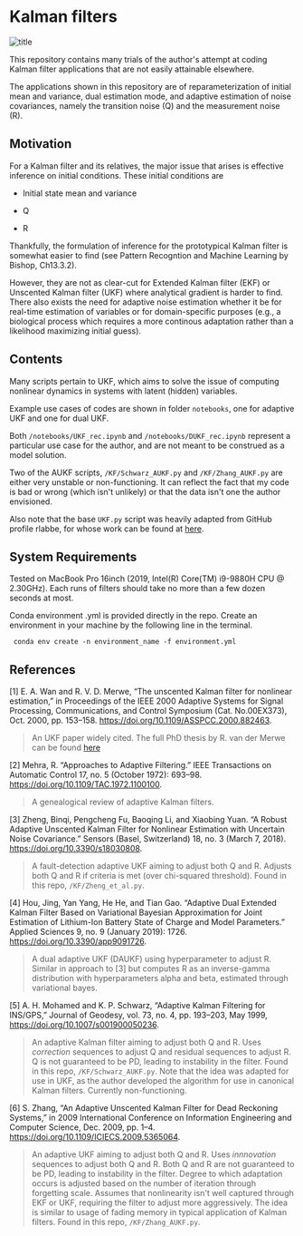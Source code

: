 # Kalman filters

![title](https://user-images.githubusercontent.com/35414366/132179092-39c96572-5c0e-4b02-85a3-2fe71d394dd8.png)


This repository contains many trials of the author's attempt at coding Kalman filter applications that are not easily attainable elsewhere.

The applications shown in this repository are of reparameterization of initial mean and variance, dual estimation mode, and adaptive estimation of noise covariances, namely the transition noise (Q) and the measurement noise (R).

## Motivation

For a Kalman filter and its relatives, the major issue that arises is effective inference on initial conditions. These initial conditions are 

- Initial state mean and variance

- Q

- R

Thankfully, the formulation of inference for the prototypical Kalman filter is somewhat easier to find (see Pattern Recogntion and Machine Learning by Bishop, Ch13.3.2).

However, they are not as clear-cut for Extended Kalman filter (EKF) or Unscented Kalman filter (UKF) where analytical gradient is harder to find. There also exists the need for adaptive noise estimation whether it be for real-time estimation of variables or for domain-specific purposes (e.g., a biological process which requires a more continous adaptation rather than a likelihood maximizing initial guess).

## Contents

Many scripts pertain to UKF, which aims to solve the issue of computing nonlinear dynamics in systems with latent (hidden) variables.

Example use cases of codes are shown in folder <code>notebooks</code>, one for adaptive UKF and one for dual UKF.

Both <code>/notebooks/UKF_rec.ipynb</code> and <code>/notebooks/DUKF_rec.ipynb</code> represent a particular use case for the author, and are not meant to be construed as a model solution.

Two of the AUKF scripts, <code>/KF/Schwarz_AUKF.py</code> and <code>/KF/Zhang_AUKF.py</code> are either very unstable or non-functioning. It can reflect the fact that my code is bad or wrong (which isn't unlikely) or that the data isn't one the author envisioned.

Also note that the base <code>UKF.py</code> script was heavily adapted from GitHub profile rlabbe, for whose work can be found at [here](https://github.com/rlabbe/Kalman-and-Bayesian-Filters-in-Python "here").

## System Requirements

Tested on MacBook Pro 16inch (2019, Intel(R) Core(TM) i9-9880H CPU @ 2.30GHz). Each runs of filters should take no more than a few dozen seconds at most.

Conda environment .yml is provided directly in the repo. Create an environment in your machine by the following line in the terminal.

<code> conda env create -n environment_name -f environment.yml </code>

## References

[1] E. A. Wan and R. V. D. Merwe, “The unscented Kalman filter for nonlinear estimation,” in Proceedings of the IEEE 2000 Adaptive Systems for Signal Processing, Communications, and Control Symposium (Cat. No.00EX373), Oct. 2000, pp. 153–158. https://doi.org/10.1109/ASSPCC.2000.882463.

> An UKF paper widely cited. The full PhD thesis by R. van der Merwe can be found [here](https://scholararchive.ohsu.edu/downloads/rf55z768s?locale=en "original")

[2] Mehra, R. “Approaches to Adaptive Filtering.” IEEE Transactions on Automatic Control 17, no. 5 (October 1972): 693–98. https://doi.org/10.1109/TAC.1972.1100100.

> A genealogical review of adaptive Kalman filters.

[3] Zheng, Binqi, Pengcheng Fu, Baoqing Li, and Xiaobing Yuan. “A Robust Adaptive Unscented Kalman Filter for Nonlinear Estimation with Uncertain Noise Covariance.” Sensors (Basel, Switzerland) 18, no. 3 (March 7, 2018). https://doi.org/10.3390/s18030808.

> A fault-detection adaptive UKF aiming to adjust both Q and R. Adjusts both Q and R if criteria is met (over chi-squared threshold). Found in this repo, <code>/KF/Zheng_et_al.py</code>.

[4] Hou, Jing, Yan Yang, He He, and Tian Gao. “Adaptive Dual Extended Kalman Filter Based on Variational Bayesian Approximation for Joint Estimation of Lithium-Ion Battery State of Charge and Model Parameters.” Applied Sciences 9, no. 9 (January 2019): 1726. https://doi.org/10.3390/app9091726.

> A dual adaptive UKF (DAUKF) using hyperparameter to adjust R. Similar in approach to [3] but computes R as an inverse-gamma distribution with hyperparameters alpha and beta, estimated through variational bayes.

[5] A. H. Mohamed and K. P. Schwarz, “Adaptive Kalman Filtering for INS/GPS,” Journal of Geodesy, vol. 73, no. 4, pp. 193–203, May 1999, https://doi.org/10.1007/s001900050236.

> An adaptive Kalman filter aiming to adjust both Q and R. Uses *correction* sequences to adjust Q and residual sequences to adjust R. Q is not guaranteed to be PD, leading to instability in the filter. Found in this repo, <code>/KF/Schwarz_AUKF.py</code>. Note that the idea was adapted for use in UKF, as the author developed the algorithm for use in canonical Kalman filters. Currently non-functioning.

[6] S. Zhang, “An Adaptive Unscented Kalman Filter for Dead Reckoning Systems,” in 2009 International Conference on Information Engineering and Computer Science, Dec. 2009, pp. 1–4. https://doi.org/10.1109/ICIECS.2009.5365064.

> An adaptive UKF aiming to adjust both Q and R. Uses *innnovation* sequences to adjust both Q and R. Both Q and R are not guaranteed to be PD, leading to instability in the filter. Degree to which adaptation occurs is adjusted based on the number of iteration through forgetting scale. Assumes that nonlinearity isn't well captured through EKF or UKF, requiring the filter to adjust more aggressively. The idea is similar to usage of fading memory in typical application of Kalman filters. Found in this repo, <code>/KF/Zhang_AUKF.py</code>.